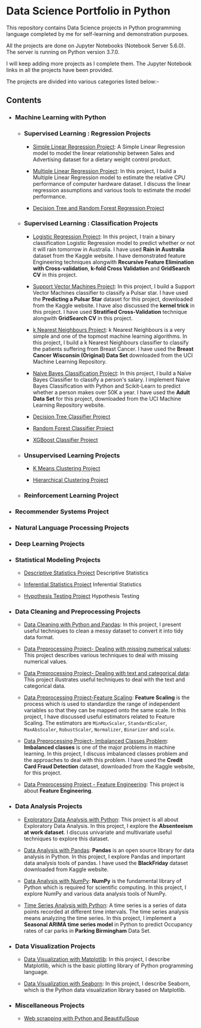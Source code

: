 # Data Science Portfolio in Python

This repository contains Data Science projects in Python programming language completed by me for self-learning and demonstration purposes. 

All the projects are done on Jupyter Notebooks (Notebook Server 5.6.0). The server is running on Python version 3.7.0.

I will keep adding more projects as I complete them. The Jupyter Notebook links in all the projects have been provided.

The projects are divided into various categories listed below:- 

## Contents
 
  - ### Machine Learning with Python 
      
      -  ### Supervised Learning : Regression Projects 
   
          * [Simple Linear Regression Project](https://github.com/pb111/Simple-Linear-Regression-Project/blob/master/SLRProject.ipynb): A Simple Linear Regression model to model the linear relationship between Sales and Advertising dataset for a dietary weight control product.   
       
          * [Multiple Linear Regression Project](https://github.com/pb111/Multiple-Linear-Regression-Project/blob/master/Multiple%20Linear%20Regression%20using%20Scikit-Learn.ipynb): In this project, I build a Multiple Linear Regression model to estimate the relative CPU performance of computer hardware dataset. I discuss the linear regression assumptions and various tools to estimate the model performance.
          
          
          * [Decision Tree and Random Forest Regression Project](https://github.com/pb111/Decision-Tree-and-Random-Forest-Regression-Project/blob/master/README.md)
          
          
          

      - ### Supervised Learning : Classification Projects
      
      
          * [Logistic Regression Project](https://github.com/pb111/Logistic-Regression-in-Python-Project/blob/master/Logistic%20Regression%20with%20Python%20and%20Scikit-Learn.ipynb): In this project, I train a binary classification Logistic Regression model to predict whether or not it will rain tomorrow in Australia. I have used **Rain in Australia** dataset from the Kaggle website. I have demonstrated feature Engineering techniques alongwith **Recursive Feature Elimination with Cross-validation**, **k-fold Cross Validation** and **GridSearch CV** in this project.
                    
          * [Support Vector Machines Project](https://github.com/pb111/Support-Vector-Machines-Project/blob/master/Support%20Vector%20Machines%20with%20Python%20and%20Scikit-Learn.ipynb): In this project, I build a Support Vector Machines classifier to classify a Pulsar star. I have used the **Predicting a Pulsar Star** dataset for this project, downloaded from the Kaggle website. I have also discussed the **kernel trick** in this project. I have used **Stratified Cross-Validation** technique alongwith **GridSearch CV** in this project.     
          
          * [k Nearest Neighbours Project](https://github.com/pb111/k-Nearest-Neighbours-Project/blob/master/k%20Nearest%20Neighbours%20with%20Python%20and%20Scikit-Learn.ipynb): k Nearest Neighbours is a very simple and one of the topmost machine learning algorithms. In this project, I build a k Nearest Neighbours classifier to classify the patients suffering from Breast Cancer. I have used the **Breast Cancer Wisconsin (Original) Data Set** downloaded from the UCI Machine Learning Repository.
          
          
          * [Naive Bayes Classification Project](https://github.com/pb111/Naive-Bayes-Classification-Project/blob/master/Na%C3%AFve%20Bayes%20Classification%20with%20Python%20and%20Scikit-Learn.ipynb): In this project, I build a Naïve Bayes Classifier to classify a person's salary. I implement Naive Bayes Classification with Python and Scikit-Learn to predict whether a person makes over 50K a year. I have used the **Adult Data Set** for this project, downloaded from the UCI Machine Learning Repository website.
       
       
          * [Decision Tree Classifier Project](https://github.com/pb111/Decision-Tree-Classifier-Project/blob/master/README.md)
          
          
          * [Random Forest Classifier Project](https://github.com/pb111/Random-Forest-Classifier-Project/blob/master/README.md)
          
          
          * [XGBoost Classifier Project](https://github.com/pb111/XGBoost-Classifier-Project)
          
          
       
       - ### Unsupervised Learning Projects
       
       
          * [K Means Clustering Project](https://github.com/pb111/K-Means-Clustering-Project/blob/master/README.md)
          
          
          
          * [Hierarchical Clustering Project](https://github.com/pb111/Hierarchical-Clustering-Project/blob/master/README.md)
          
          
       
       - ### Reinforcement Learning Project
       
       
       
   - ### Recommender Systems Project
   
   
   
   
   - ### Natural Language Processing Projects
   
   
   
   - ### Deep Learning Projects
       
       
       
       
  
   -  ### Statistical Modeling Projects
   
   
       - [Descriptive Statistics Project](https://github.com/pb111/Descriptive-Statistics-Project/blob/master/README.md) Descriptive Statistics
       
       
       - [Inferential Statistics Project](https://github.com/pb111/Inferential-Statistics-Project/blob/master/README.md) Inferential Statistics
       
       
       - [Hypothesis Testing Project](https://github.com/pb111/Hypothesis-Testing-Project/blob/master/README.md) Hypothesis Testing
       
   
   
   -  ### Data Cleaning and Preprocessing Projects
   
       - [Data Cleaning with Python and Pandas](https://github.com/pb111/Data-Cleaning-with-Python-NumPy-and-Pandas/blob/master/Data%20Cleaning%20with%20Python%20and%20Pandas.ipynb): In this project, I present useful techniques to clean a messy dataset to convert it into tidy data format.
       
   
       - [Data Preprocessing Project- Dealing with missing numerical values](https://github.com/pb111/Data-Preprocessing-Project-Dealing-with-Missing-Numerical-Values/blob/master/Data%20Preprocessing%20Project%20-%20Dealing%20with%20Missing%20Numerical%20Values.ipynb): This project describes various techniques to deal with missing numerical values. 
       
       - [Data Preprocessing Project- Dealing with text and categorical data](https://github.com/pb111/Data-Preprocessing-Project-Dealing-with-Text-and-Categorical-Data-/blob/master/Data%20Preprocessing%20Project%20-%20Dealing%20with%20Text%20and%20Categorical%20data.ipynb): This project illustrates useful techniques to deal with the text and categorical data. 
       
       - [Data Preprocessing Project-Feature Scaling](https://github.com/pb111/Data-Preprocessing-Project-Feature-Scaling/blob/master/Data%20Preprocessing%20Project%20-%20Feature%20Scaling.ipynb): **Feature Scaling** is the process which is used to standardize the range of independent variables so that they can be mapped onto the same scale. In this project, I have discussed useful estimators related to Feature Scaling. The estimators are `MinMaxScaler`, `StandardScaler`, `MaxAbsScaler`, `RobustScaler`, `Normalizer`, `Binarizer` and `scale`.
       
       
       - [Data Preprocessing Project- Imbalanced Classes Problem](https://github.com/pb111/Data-Preprocessing-Project-Imbalanced-Classes-Problem/blob/master/Data%20Preprocessing%20Project%20-%20Imbalanced%20Classes%20Problem.ipynb): **Imbalanced classes** is one of the major problems in machine learning. In this project, I discuss imbalanced classes problem and the approaches to deal with this problem. I have used the **Credit Card Fraud Detection** dataset, downloaded from the Kaggle website, for this project.
       
       
       
       - [Data Preprocessing Project - Feature Engineering](https://github.com/pb111/Data-Preprocessing-Project-Feature-Engineering/blob/master/README.md): This project is about **Feature Engineering**.
       
       
       
       
   - ### Data Analysis Projects
   
      - [Exploratory Data Analysis with Python](https://github.com/pb111/Exploratory-Data-Analysis-with-Python-Project/blob/master/Exploratory%20Data%20Analysis%20with%20Python.ipynb): This project is all about Exploratory Data Analysis. In this project, I explore the **Absenteeism at work dataset**. I discuss univariate and multivariate useful techniques to explore this dataset.
      
      
      - [Data Analysis with Pandas](https://github.com/pb111/Data-Analysis-with-Pandas/blob/master/Data%20Analysis%20with%20Pandas.ipynb): **Pandas** is an open source library for data analysis in Python. In this project, I explore Pandas and important data analysis tools of pandas. I have used the **BlackFriday** dataset downloaded from Kaggle website.

      
       - [Data Analysis with NumPy](https://github.com/pb111/Data-Analysis-with-NumPy/blob/master/Data%20Analysis%20with%20NumPy.ipynb): **NumPy** is the fundamental library of Python which is required for scientific computing. In this project, I explore NumPy and various data analysis tools of NumPy.
       
       
       - [Time Series Analysis with Python](https://github.com/pb111/Time-series-analysis-with-Python/blob/master/Time%20Series%20Analysis%20in%20Python.ipynb): A time series is a series of data points recorded at different time intervals. The time series analysis means analyzing the time series. In this project, I implement a **Seasonal ARIMA time series model** in Python to predict Occupancy rates of car parks in **Parking Birmingham** Data Set.
       
       
   - ### Data Visualization Projects
     
       - [Data Visualization with Matplotlib](https://github.com/pb111/Data-Visualization-with-Matplotlib-Project): In this project, I describe Matplotlib, which is the basic plotting library of Python programming language.
       
       
       - [Data Visualization with Seaborn](https://github.com/pb111/Data-Visualization-with-Seaborn): In this project, I describe Seaborn, which is the Python data visualization library based on Matplotlib.
       
       
   - ### Miscellaneous Projects
   
       - [Web scrapping with Python and BeautifulSoup](https://github.com/pb111/Web-scrapping-with-Python-and-BeautifulSoup/blob/master/README.md)
